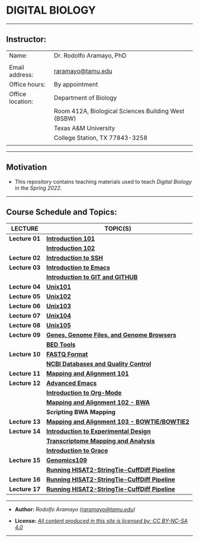 # **DIGITAL BIOLOGY**

------------------------------------------------------------------------

## **Instructor:**

|                  |                                                     |
|------------------|-----------------------------------------------------|
| Name:            | Dr. Rodolfo Aramayo, PhD                            |
|                  |                                                     |
| Email address:   | raramayo@tamu.edu                                   |
| Office hours:    | By appointment                                      |
| Office location: | Department of Biology                               |
|                  | Room 412A, Biological Sciences Building West (BSBW) |
|                  | Texas A&M University                                |
|                  | College Station, TX 77843-3258                      |
|                  |                                                     |

------------------------------------------------------------------------

## Motivation

+ This repository contains teaching materials used to teach _Digital Biology_ in the _Spring 2022_.

------------------------------------------------------------------------

## **Course Schedule and Topics:**


| **LECTURE**    | **TOPIC(S)**                                                                                                                                                    |
|----------------|-----------------------------------------------------------------------------------------------------------------------------------------------------------------|
| **Lecture 01** | **[Introduction 101](https://github.tamu.edu/DigitalBiology/Digital_Biology_2022/blob/master/T00Introduction01.org)**                                           |
|                | **[Introduction 102](https://github.tamu.edu/DigitalBiology/Digital_Biology_2022/blob/master/T00Introduction02.org)**                                           |
| **Lecture 02** | **[Introduction to SSH](https://github.tamu.edu/DigitalBiology/Digital_Biology_2022/blob/master/T01_SSH101.org)**                                               |
| **Lecture 03** | **[Introduction to Emacs](https://github.tamu.edu/DigitalBiology/Digital_Biology_2022/blob/master/T02_Emacs.org)**                                              |
|                | **[Introduction to GIT and GITHUB](https://github.tamu.edu/DigitalBiology/Digital_Biology_2022/blob/master/T03_GIT101.org)**                                    |
| **Lecture 04** | **[Unix101](https://github.tamu.edu/DigitalBiology/Digital_Biology_2022/blob/master/T04_Unix101.pdf)**                                                          |
| **Lecture 05** | **[Unix102](https://github.tamu.edu/DigitalBiology/Digital_Biology_2022/blob/master/T05_Unix102.pdf)**                                                          |
| **Lecture 06** | **[Unix103](https://github.tamu.edu/DigitalBiology/Digital_Biology_2022/blob/master/T06_Unix103.pdf)**                                                          |
| **Lecture 07** | **[Unix104](https://github.tamu.edu/DigitalBiology/Digital_Biology_2022/blob/master/T07_Unix104.pdf)**                                                          |
| **Lecture 08** | **[Unix105](https://github.tamu.edu/DigitalBiology/Digital_Biology_2022/blob/master/T08_Unix105.pdf)**                                                          |
| **Lecture 09** | **[Genes, Genome Files, and Genome Browsers](https://github.tamu.edu/DigitalBiology/Digital_Biology_2022/blob/master/T09_Genomics101.pdf)**                     |
|                | **[BED Tools](https://github.tamu.edu/DigitalBiology/Digital_Biology_2022/blob/master/T10_Genomics102.org)**                                                    |
| **Lecture 10** | **[FASTQ Format](https://github.tamu.edu/DigitalBiology/Digital_Biology_2022/blob/master/T11_Genomics103.pdf)**                                                 |
|                | **[NCBI Databases and Quality Control](https://github.tamu.edu/DigitalBiology/Digital_Biology_2022/blob/master/T12_Genomics104.pdf)**                           |
| **Lecture 11** | **[Mapping and Alignment 101](https://github.tamu.edu/DigitalBiology/Digital_Biology_2022/blob/master/T13_Genomics105.pdf)**                                    |
| **Lecture 12** | **[Advanced Emacs](https://github.tamu.edu/DigitalBiology/Digital_Biology_2022/blob/master/T14_Advanced_Emacs.org)**                                            |
|                | **[Introduction to Org-Mode](https://github.tamu.edu/DigitalBiology/Digital_Biology_2022/blob/master/T15_Org_Mode.org)**                                        |
|                | **[Mapping and Alignment 102 - BWA](https://github.tamu.edu/DigitalBiology/Digital_Biology_2022/blob/master/T16_Genomics106.pdf)**                              |
|                | **Scripting BWA Mapping**                                                                                                                                       |
| **Lecture 13** | **[Mapping and Alignment 103 - BOWTIE/BOWTIE2](https://github.tamu.edu/DigitalBiology/Digital_Biology_2022/blob/master/T17_Genomics107.pdf)**                   |
| **Lecture 14** | **[Introduction to Experimental Design](https://github.tamu.edu/DigitalBiology/Digital_Biology_2022/blob/master/T18_Genomics108.pdf)**                          |
|                | **[Transcriptome Mapping and Analysis](https://github.tamu.edu/DigitalBiology/Digital_Biology_2022/blob/master/T19_Genomics109.pdf)**                           |
|                | **[Introduction to Grace](https://github.tamu.edu/DigitalBiology/Digital_Biology_2022/blob/master/T20_Intro_to_Grace_Spring_2022.pdf)**                         |
| **Lecture 15** | **[Genomics109](https://github.tamu.edu/DigitalBiology/Digital_Biology_2022/blob/master/T21_Genomics109.pdf)**                                                  |
|                | **[Running HISAT2-StringTie-CuffDiff Pipeline](https://github.tamu.edu/DigitalBiology/Digital_Biology_2022/blob/master/T22_Hisat2StringTieCuffDiff_Grace.org)** |
| **Lecture 16** | **[Running HISAT2-StringTie-CuffDiff Pipeline](https://github.tamu.edu/DigitalBiology/Digital_Biology_2022/blob/master/T22_Hisat2StringTieCuffDiff_Grace.org)** |
| **Lecture 17** | **[Running HISAT2-StringTie-CuffDiff Pipeline](https://github.tamu.edu/DigitalBiology/Digital_Biology_2022/blob/master/T22_Hisat2StringTieCuffDiff_Grace.org)** |

------------------------------------------------------------------------

+ **Author:** _Rodolfo Aramayo (raramayo@tamu.edu)_

+ **License:** _[All content produced in this site is licensed by: CC BY-NC-SA 4.0](http://creativecommons.org/licenses/by-nc-sa/4.0/)_

------------------------------------------------------------------------
